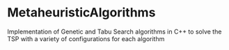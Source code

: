 # MetaheuristicAlgorithms
Implementation of Genetic and Tabu Search algorithms in C++ to solve the TSP with a variety of configurations for each algorithm
